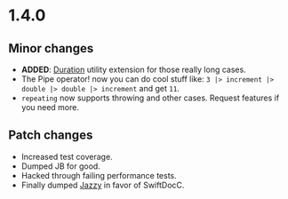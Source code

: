 # 1.4.0

## Minor changes

* **ADDED**: [Duration](https://developer.apple.com/documentation/swift/duration) utility extension for those really long cases.
* The Pipe operator! now you can do cool stuff
  like: `3 |> increment |> double |> double |> increment` and get `11`.
* `repeating` now supports throwing and other cases. Request features if you need more.

## Patch changes

* Increased test coverage.
* Dumped JB for good.
* Hacked through failing performance tests.
* Finally dumped [Jazzy](https://github.com/realm/jazzy) in favor of SwiftDocC.
